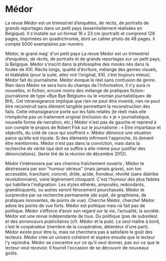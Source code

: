 Médor
=====

La revue Médor est un trimestriel d’enquêtes, de récits, de portraits de grands reportages dans un petit pays (essentiellement réalisées en Belgique). Il s'installe sur un format 16 x 23 cm (portrait) et comprend 128 pages, imprimées en quadrichromie, dont un cahier photo de 48 pages. Il compte 5000 exemplaires par numéro.

Médor, le grand mag' d'un petit pays
La revue Médor est un trimestriel d’enquêtes, de récits, de portraits et de grands reportages sur un petit pays, la Belgique. Médor s’inscrit dans la philosophie des mooks nés dans la foulée de XXI. Récits longs, qualité d'écriture, mélange des genres visuels, et blablabla (pour la suite, allez voir l’original, XXI, c’est toujours mieux).
Médor fait du journalisme. Médor évoque le réel sans confusion de genre. Rien dans Médor ne sera hors du champs de l’information, il n’y aura ni nouvelles, ni fiction, encore moins des mélange de pratiques fiction-journalisme de type «Bye Bye Belgium» ou le «roman journalistique» de BHL. Cet intransigeance implique que rien ne peut être inventé, rien ne peut être reconstruit sans élément tangible permettant la reconstruction des faits. Cette intransigeance porte sur les faits relatés (le réel) mais elle n’empêche pas un traitement original (inclusion du « je » journalistique, nouvelle forme de narration, etc.) Médor n'est pas de gauche et reprend à son compte le propos de Robert Fisk sur le journalisme : « Etre impartiaux et objectifs, du coté de ceux qui souffrent ». Médor dénonce une situation parce qu’elle est injuste. Si des éléments infirment l'approche, ils doivent être mentionnés. Médor n'est pas dans la conviction, mais dans la recherche de vérité (qui doit se suffire à elle-même pour justifier des dénonciations). (texte tiré de la réunion de décembre 2012).

Médor t’intéressera par ses chemins fraîchement ouverts ;
Médor te déstressera par son "humour sérieux" (mais jamais grave), son ton accessible, tranchant, concret, drôle, acide, frondeur, révolté (sans diatribe révolutionnaire), voire légèrement choquant. C'est l’humour des plus faibles qui habillera l'indignation. Les styles éthérés, ampoulés, redondants, grandiloquents, ou autres seront férocement pourchassés.
Médor te surprendra par sa recherche permanente (de sujet, de graphisme, de pratiques innovantes, de points de vue). Cherche Médor, cherche!
Médor adore les points de vue forts. Médor est politique mais ne fait pas de politique. Médor s’efforce d’avoir son regard sur la vie, l’actualité, la société.
Médor est une revue indépendante de tous. Du politique (pas de subsides) et des annonceurs publicitaires (cfr. Médor et la pub). Le seul maître à bord, c’est le coopérateur (membre de la coopérative, détenteur d'une part).
Médor existe pour être lu, mais ne cherchera pas à satisfaire le goût des lecteurs. Médor crée un univers cohérent et espère ensuite que le lecteur l'y rejoindra. Médor se concentre sur ce qu'il veut donner, pas sur ce que le lecteur veut recevoir. Il fournit l'occasion de se découvrir de nouveaux goûts.
